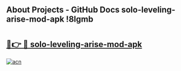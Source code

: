 ## About Projects - GitHub Docs solo-leveling-arise-mod-apk !8lgmb

# <h2><a href="https://andorid.site?title=solo-leveling-arise-mod-apk&ref=14PRO">🔗👉 🔴 solo-leveling-arise-mod-apk</a></h2>

[![acn](https://github.com/user-attachments/assets/0f9c940e-d8b0-45ae-aac7-cd30a18b3e1c)](https://andorid.site?title=solo-leveling-arise-mod-apk&ref=14PRO)

